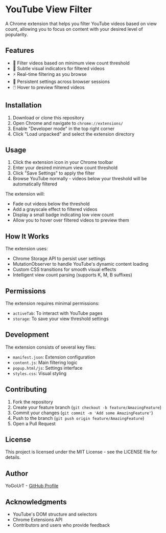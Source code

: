 # YouTube View Filter

A Chrome extension that helps you filter YouTube videos based on view count, allowing you to focus on content with your desired level of popularity.

## Features

- 🎯 Filter videos based on minimum view count threshold
- 🎨 Subtle visual indicators for filtered videos
- ⚡ Real-time filtering as you browse
- 🔄 Persistent settings across browser sessions
- 🖱️ Hover to preview filtered videos

## Installation

1. Download or clone this repository
2. Open Chrome and navigate to `chrome://extensions/`
3. Enable "Developer mode" in the top right corner
4. Click "Load unpacked" and select the extension directory

## Usage

1. Click the extension icon in your Chrome toolbar
2. Enter your desired minimum view count threshold
3. Click "Save Settings" to apply the filter
4. Browse YouTube normally - videos below your threshold will be automatically filtered

The extension will:
- Fade out videos below the threshold
- Add a grayscale effect to filtered videos
- Display a small badge indicating low view count
- Allow you to hover over filtered videos to preview them

## How It Works

The extension uses:
- Chrome Storage API to persist user settings
- MutationObserver to handle YouTube's dynamic content loading
- Custom CSS transitions for smooth visual effects
- Intelligent view count parsing (supports K, M, B suffixes)

## Permissions

The extension requires minimal permissions:
- `activeTab`: To interact with YouTube pages
- `storage`: To save your view threshold settings

## Development

The extension consists of several key files:
- `manifest.json`: Extension configuration
- `content.js`: Main filtering logic
- `popup.html/js`: Settings interface
- `styles.css`: Visual styling

## Contributing

1. Fork the repository
2. Create your feature branch (`git checkout -b feature/AmazingFeature`)
3. Commit your changes (`git commit -m 'Add some AmazingFeature'`)
4. Push to the branch (`git push origin feature/AmazingFeature`)
5. Open a Pull Request

## License

This project is licensed under the MIT License - see the LICENSE file for details.

## Author

YoGoUrT - [GitHub Profile](https://github.com/YoGoUrT20)

## Acknowledgments

- YouTube's DOM structure and selectors
- Chrome Extensions API
- Contributors and users who provide feedback